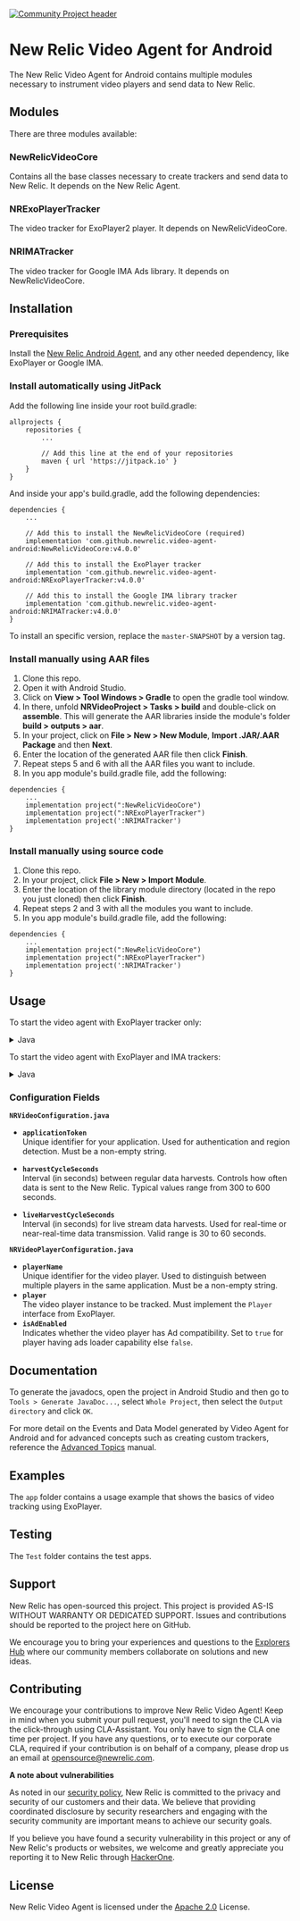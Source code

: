 [![Community Project header](https://github.com/newrelic/opensource-website/raw/master/src/images/categories/Community_Project.png)](https://opensource.newrelic.com/oss-category/#community-project)

# New Relic Video Agent for Android


The New Relic Video Agent for Android contains multiple modules necessary to instrument video players and send data to New Relic.

## Modules

There are three modules available:

### NewRelicVideoCore

Contains all the base classes necessary to create trackers and send data to New Relic. It depends on the New Relic Agent.

### NRExoPlayerTracker

The video tracker for ExoPlayer2 player. It depends on NewRelicVideoCore.

### NRIMATracker

The video tracker for Google IMA Ads library. It depends on NewRelicVideoCore.

## Installation

### Prerequisites

Install the [New Relic Android Agent](https://docs.newrelic.com/docs/mobile-monitoring/new-relic-mobile-android/install-configure/install-android-apps-gradle-android-studio), and any other needed dependency, like ExoPlayer or Google IMA.

### Install automatically using JitPack

Add the following line inside your root build.gradle:

```
allprojects {
    repositories {
        ...
        
        // Add this line at the end of your repositories
        maven { url 'https://jitpack.io' }
    }
}
```

And inside your app's build.gradle, add the following dependencies:

```
dependencies {
    ...

    // Add this to install the NewRelicVideoCore (required)
    implementation 'com.github.newrelic.video-agent-android:NewRelicVideoCore:v4.0.0'
    
    // Add this to install the ExoPlayer tracker
    implementation 'com.github.newrelic.video-agent-android:NRExoPlayerTracker:v4.0.0'
    
    // Add this to install the Google IMA library tracker
    implementation 'com.github.newrelic.video-agent-android:NRIMATracker:v4.0.0'
}
```

To install an specific version, replace the `master-SNAPSHOT` by a version tag.

### Install manually using AAR files

1. Clone this repo.
2. Open it with Android Studio.
3. Click on **View > Tool Windows > Gradle** to open the gradle tool window.
4. In there, unfold **NRVideoProject > Tasks > build** and double-click on **assemble**. This will generate the AAR libraries inside the module's folder **build > outputs > aar**.
5. In your project, click on **File > New > New Module**,  **Import .JAR/.AAR Package** and then **Next**.
6. Enter the location of the generated AAR file then click **Finish**.
7. Repeat steps 5 and 6 with all the AAR files you want to include.
8. In you app module's build.gradle file, add the following:

```
dependencies {
	...
	implementation project(":NewRelicVideoCore")
	implementation project(":NRExoPlayerTracker")
	implementation project(':NRIMATracker')
}
```

### Install manually using source code

1. Clone this repo.
2. In your project, click **File > New > Import Module**.
3. Enter the location of the library module directory (located in the repo you just cloned) then click **Finish**.
4. Repeat steps 2 and 3 with all the modules you want to include.
5. In you app module's build.gradle file, add the following:

```
dependencies {
	...
	implementation project(":NewRelicVideoCore")
	implementation project(":NRExoPlayerTracker")
	implementation project(':NRIMATracker')
}
```
## Usage

To start the video agent with ExoPlayer tracker only:

<details>
<summary>Java</summary>
<p>

```Java
// Step 1: Initialize the NRVideo at main activity. i.e MainActivity.java
NRVideoConfiguration config = new NRVideoConfiguration.Builder("application-token")
        .autoDetectPlatform(getApplicationContext())
        .withHarvestCycle(5*60) //This is in seconds, for ondemand video, please use minimum 5 minutes
        .build();
NRVideo.newBuilder(getApplicationContext()).withConfiguration(config).build();

//Step 2: Initialize the player(it could have n number of players in your application). i.e VideoPlayer.java
player = new ExoPlayer.Builder(this).build();
NRVideoPlayerConfiguration playerConfiguration = new NRVideoPlayerConfiguration("test-player", player, true, customAttr);
Integer trackerId = NRVideo.addPlayer(playerConfiguration);

Integer trackerId = NewRelicVideoAgent.getInstance().start(new NRTrackerExoPlayer(player));

// Step 4(Optional): Destroy the player on your player activity close. i.e VideoPlayer.java
// New Relic auto detects the player close, but its advisable to release tracker for a better control.
@Override
void onDestroy() {
    NRVideo.releaseTracker(trackerId);
    player.stop();
}
```

</p>
</details>

To start the video agent with ExoPlayer and IMA trackers:

<details>
<summary>Java</summary>
<p>

```Java

//Step 2: Initialize the player(it could have n number of players in your application). i.e VideoPlayer.java
//... more details on configuring the ads loader
player = new SimpleExoPlayer.Builder(this).setMediaSourceFactory(mediaSourceFactory).build();

NRVideoPlayerConfiguration playerConfiguration = new NRVideoPlayerConfiguration("test-player-something-else", player, true, null);
Integer trackerId = NRVideo.addPlayer(playerConfiguration);
// Get the ads tracker
adTracker = (NRTrackerIMA) NewRelicVideoAgent.getInstance().getAdTracker(trackerId);

//While building ads loader pass the listeners
ImaAdsLoader.Builder builder = new ImaAdsLoader.Builder(this);
builder.setAdErrorListener(adTracker.getAdErrorListener());
builder.setAdEventListener(adTracker.getAdEventListener());
```

</p>
</details>

### Configuration Fields
**`NRVideoConfiguration.java`**

- **`applicationToken`**  
  Unique identifier for your application\. Used for authentication and region detection\. Must be a non\-empty string\.

- **`harvestCycleSeconds`**  
  Interval \(in seconds\) between regular data harvests\. Controls how often data is sent to the New Relic\. Typical values range from 300 to 600 seconds\.

- **`liveHarvestCycleSeconds`**  
  Interval \(in seconds\) for live stream data harvests\. Used for real\-time or near\-real\-time data transmission\. Valid range is 30 to 60 seconds\.

**`NRVideoPlayerConfiguration.java`**

- **`playerName`**  
  Unique identifier for the video player\. Used to distinguish between multiple players in the same application\. Must be a non\-empty string\.
- **`player`**  
  The video player instance to be tracked\. Must implement the `Player` interface from ExoPlayer\.
- **`isAdEnabled`**  
  Indicates whether the video player has Ad compatibility\. Set to `true` for player having ads loader capability else `false`.

## Documentation

To generate the javadocs, open the project in Android Studio and then go to `Tools > Generate JavaDoc...`, select `Whole Project`, then select the `Output directory` and click `OK`.

For more detail on the Events and Data Model generated by Video Agent for Android and for advanced concepts such as creating custom trackers, reference the [Advanced Topics](advanced.md) manual.

## Examples

The `app` folder contains a usage example that shows the basics of video tracking using ExoPlayer.

## Testing

The `Test` folder contains the test apps.

## Support

New Relic has open-sourced this project. This project is provided AS-IS WITHOUT WARRANTY OR DEDICATED SUPPORT. Issues and contributions should be reported to the project here on GitHub.

We encourage you to bring your experiences and questions to the [Explorers Hub](https://discuss.newrelic.com) where our community members collaborate on solutions and new ideas.

## Contributing

We encourage your contributions to improve New Relic Video Agent! Keep in mind when you submit your pull request, you'll need to sign the CLA via the click-through using CLA-Assistant. You only have to sign the CLA one time per project. If you have any questions, or to execute our corporate CLA, required if your contribution is on behalf of a company, please drop us an email at opensource@newrelic.com.

**A note about vulnerabilities**

As noted in our [security policy](../../security/policy), New Relic is committed to the privacy and security of our customers and their data. We believe that providing coordinated disclosure by security researchers and engaging with the security community are important means to achieve our security goals.

If you believe you have found a security vulnerability in this project or any of New Relic's products or websites, we welcome and greatly appreciate you reporting it to New Relic through [HackerOne](https://hackerone.com/newrelic).

## License

New Relic Video Agent is licensed under the [Apache 2.0](http://apache.org/licenses/LICENSE-2.0.txt) License.
